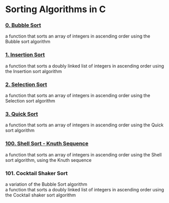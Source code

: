 Sorting Algorithms in C
=======================

### [0. Bubble Sort](https://github.com/mahmoudsalah296/sorting_algorithms/blob/main/0-bubble_sort.c)  
a function that sorts an array of integers in ascending order using the Bubble sort algorithm

### [1. Insertion Sort](https://github.com/mahmoudsalah296/sorting_algorithms/blob/main/1-insertion_sort_list.c)  
a function that sorts a doubly linked list of integers in ascending order using the Insertion sort algorithm

### [2. Selection Sort](https://github.com/mahmoudsalah296/sorting_algorithms/blob/main/2-selection_sort.c)  
a function that sorts an array of integers in ascending order using the Selection sort algorithm

### [3. Quick Sort](https://github.com/mahmoudsalah296/sorting_algorithms/blob/main/3-quick_sort.c)  
a function that sorts an array of integers in ascending order using the Quick sort algorithm

### [100. Shell Sort - Knuth Sequence](https://github.com/mahmoudsalah296/sorting_algorithms/blob/main/100-shell_sort.c)  
a function that sorts an array of integers in ascending order using the Shell sort algorithm, using the Knuth sequence

### 101. Cocktail Shaker Sort  
a variation of the Bubble Sort algorithm  
a function that sorts a doubly linked list of integers in ascending order using the Cocktail shaker sort algorithm
